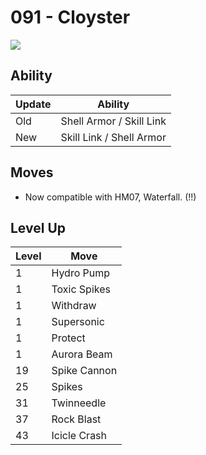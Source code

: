 # 091 - Cloyster
![][091]

## Ability

Update | Ability
---    | ---
Old    | Shell Armor / Skill Link
New    | Skill Link / Shell Armor

## Moves

 - Now compatible with HM07, Waterfall. (!!)

## Level Up

Level | Move
---   | ---
  1   | Hydro Pump
  1   | Toxic Spikes
  1   | Withdraw
  1   | Supersonic
  1   | Protect
  1   | Aurora Beam
 19   | Spike Cannon
 25   | Spikes
 31   | Twinneedle
 37   | Rock Blast
 43   | Icicle Crash



[091]: ../img/pokemon/091.png
